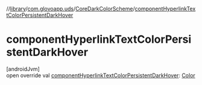 //[library](../../../index.md)/[com.glovoapp.uds](../index.md)/[CoreDarkColorScheme](index.md)/[componentHyperlinkTextColorPersistentDarkHover](component-hyperlink-text-color-persistent-dark-hover.md)

# componentHyperlinkTextColorPersistentDarkHover

[androidJvm]\
open override val [componentHyperlinkTextColorPersistentDarkHover](component-hyperlink-text-color-persistent-dark-hover.md): [Color](https://developer.android.com/reference/kotlin/androidx/compose/ui/graphics/Color.html)
